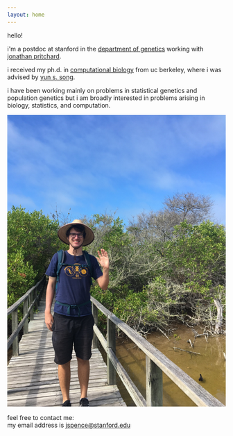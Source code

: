 ```yaml
---
layout: home
---
```


hello!

i'm a postdoc at stanford in the
[department of genetics](https://www.med.stanford.edu/genetics.html)
working with
[jonathan pritchard](http://web.stanford.edu/group/pritchardlab/home.html).

i received my ph.d. in
[computational biology](http://ccb.berkeley.edu)
from uc berkeley,
where i was advised by
[yun s. song](https://people.eecs.berkeley.edu/~yss/).


i have been working mainly on problems in statistical genetics and population genetics
but i am broadly interested in problems arising in biology, statistics, and computation.

![cheesin with the finches](/assets/cheesin.jpg)

feel free to contact me:  
my email address is jspence@stanford.edu
